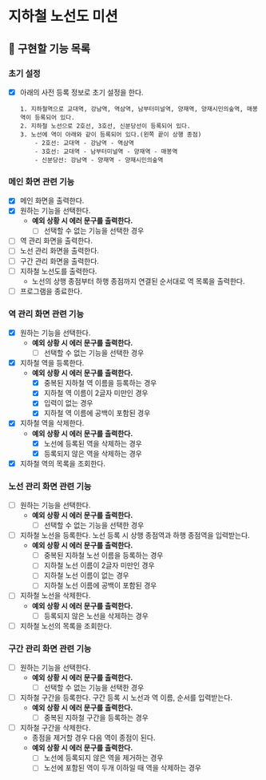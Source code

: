 # 지하철 노선도 미션

## 🎯 구현할 기능 목록

### 초기 설정
- [x] 아래의 사전 등록 정보로 초기 설정을 한다.
    ```
    1. 지하철역으로 교대역, 강남역, 역삼역, 남부터미널역, 양재역, 양재시민의숲역, 매봉역이 등록되어 있다.
    2. 지하철 노선으로 2호선, 3호선, 신분당선이 등록되어 있다.
    3. 노선에 역이 아래와 같이 등록되어 있다.(왼쪽 끝이 상행 종점)
        - 2호선: 교대역 - 강남역 - 역삼역
        - 3호선: 교대역 - 남부터미널역 - 양재역 - 매봉역
        - 신분당선: 강남역 - 양재역 - 양재시민의숲역
    ```

### 메인 화면 관련 기능
- [x] 메인 화면을 출력한다.
- [x] 원하는 기능을 선택한다.
    - **예외 상황 시 에러 문구를 출력한다.**
        - [ ] 선택할 수 없는 기능을 선택한 경우
- [ ] 역 관리 화면을 출력한다.
- [ ] 노선 관리 화면을 출력한다.
- [ ] 구간 관리 화면을 출력한다.
- [ ] 지하철 노선도를 출력한다.
    - 노선의 상행 종점부터 하행 종점까지 연결된 순서대로 역 목록을 출력한다.
- [ ] 프로그램을 종료한다.

### 역 관리 화면 관련 기능
- [x] 원하는 기능을 선택한다.
    - **예외 상황 시 에러 문구를 출력한다.**
        - [ ] 선택할 수 없는 기능을 선택한 경우
- [x] 지하철 역을 등록한다.
    - **예외 상황 시 에러 문구를 출력한다.**
        - [x] 중복된 지하철 역 이름을 등록하는 경우
        - [x] 지하철 역 이름이 2글자 미만인 경우
        - [x] 입력이 없는 경우
        - [x] 지하철 역 이름에 공백이 포함된 경우
- [x] 지하철 역을 삭제한다.
    - **예외 상황 시 에러 문구를 출력한다.**
        - [x] 노선에 등록된 역을 삭제하는 경우
        - [x] 등록되지 않은 역을 삭제하는 경우
- [x] 지하철 역의 목록을 조회한다.

### 노선 관리 화면 관련 기능
- [ ] 원하는 기능을 선택한다.
    - **예외 상황 시 에러 문구를 출력한다.**
        - [ ] 선택할 수 없는 기능을 선택한 경우
- [ ] 지하철 노선을 등록한다. 노선 등록 시 상행 종점역과 하행 종점역을 입력받는다.
    - **예외 상황 시 에러 문구를 출력한다.**
        - [ ] 중복된 지하철 노선 이름을 등록하는 경우
        - [ ] 지하철 노선 이름이 2글자 미만인 경우
        - [ ] 지하철 노선 이름이 없는 경우
        - [ ] 지하철 노선 이름에 공백이 포함된 경우
- [ ] 지하철 노선을 삭제한다.
    - **예외 상황 시 에러 문구를 출력한다.**
        - [ ] 등록되지 않은 노선을 삭제하는 경우
- [ ] 지하철 노선의 목록을 조회한다.

### 구간 관리 화면 관련 기능
- [ ] 원하는 기능을 선택한다.
    - **예외 상황 시 에러 문구를 출력한다.**
        - [ ] 선택할 수 없는 기능을 선택한 경우
- [ ] 지하철 구간을 등록한다. 구간 등록 시 노선과 역 이름, 순서를 입력받는다.
    - **예외 상황 시 에러 문구를 출력한다.**
        - [ ] 중복된 지하철 구간을 등록하는 경우
- [ ] 지하철 구간을 삭제한다.
    - 종점을 제거할 경우 다음 역이 종점이 된다.
    - **예외 상황 시 에러 문구를 출력한다.**
        - [ ] 노선에 등록되지 않은 역을 제거하는 경우
        - [ ] 노선에 포함된 역이 두개 이하일 때 역을 삭제하는 경우
